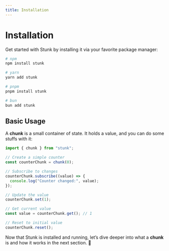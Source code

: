 ```yaml
---
title: Installation
---
```


# Installation

Get started with Stunk by installing it via your favorite package manager:

```bash
# npm
npm install stunk

# yarn
yarn add stunk

# pnpm
pnpm install stunk

# bun
bun add stunk
```

## Basic Usage

A **chunk** is a small container of state. It holds a value, and you can do some stuffs with it:

```typescript
import { chunk } from "stunk";

// Create a simple counter
const counterChunk = chunk(0);

// Subscribe to changes
counterChunk.subscribe((value) => {
  console.log("Counter changed:", value);
});

// Update the value
counterChunk.set(1);

// Get current value
const value = counterChunk.get(); // 1

// Reset to initial value
counterChunk.reset();
```

Now that Stunk is installed and running, let’s dive deeper into what a **chunk** is and how it works in the next section. 🚀
